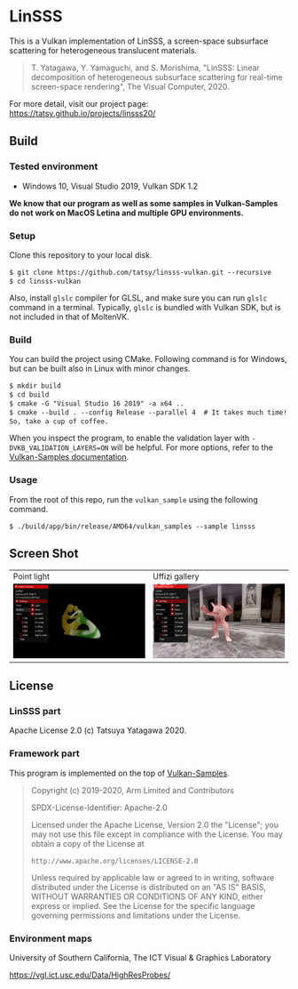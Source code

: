 LinSSS
===

This is a Vulkan implementation of LinSSS, a screen-space subsurface scattering for heterogeneous translucent materials.

> T. Yatagawa, Y. Yamaguchi, and S. Morishima, "LinSSS: Linear decomposition of heterogeneous subsurface scattering for real-time screen-space rendering", The Visual Computer, 2020.

For more detail, visit our project page: <https://tatsy.github.io/projects/linsss20/>

Build
---

### Tested environment

- Windows 10, Visual Studio 2019, Vulkan SDK 1.2

**We know that our program as well as some samples in Vulkan-Samples do not work on MacOS Letina and multiple GPU environments.**

### Setup

Clone this repository to your local disk.

```shell
$ git clone https://github.com/tatsy/linsss-vulkan.git --recursive
$ cd linsss-vulkan
```

Also, install `glslc` compiler for GLSL, and make sure you can run `glslc` command in a terminal. Typically, `glslc` is bundled with Vulkan SDK, but is not included in that of MoltenVK.

### Build

You can build the project using CMake. Following command is for Windows, but can be built also in Linux with minor changes.

```shell
$ mkdir build
$ cd build
$ cmake -G "Visual Studio 16 2019" -a x64 ..
$ cmake --build . --config Release --parallel 4  # It takes much time! So, take a cup of coffee.
```

When you inspect the program, to enable the validation layer with `-DVKB_VALIDATION_LAYERS=ON` will be helpful. For more options, refer to the [Vulkan-Samples documentation](https://github.com/KhronosGroup/Vulkan-Samples/tree/master/docs).

### Usage

From the root of this repo, run the `vulkan_sample` using the following command.

```shell
$ ./build/app/bin/release/AMD64/vulkan_samples --sample linsss
```

Screen Shot
---

<table>
  <tr>
    <td width="50%"><span class="font-weight: bold;">Point light</span></td>
    <td width="50%"><span class="font-weight: bold;">Uffizi gallery</span></td>
  </tr>
  <tr>
    <td><img src="./figures/linsss_heart_point.jpg" alt="linsss-heart-point"/></td>
    <td><img src="./figures/linsss_marble_uffizi.jpg" alt="linsss-marble-uffizi"/></td>
  </tr>
</table>

License
---

### LinSSS part

Apache License 2.0 (c) Tatsuya Yatagawa 2020.

### Framework part

This program is implemented on the top of [Vulkan-Samples](https://github.com/KhronosGroup/Vulkan-Samples).

> Copyright (c) 2019-2020, Arm Limited and Contributors
>
> SPDX-License-Identifier: Apache-2.0
>
> Licensed under the Apache License, Version 2.0 the "License";
> you may not use this file except in compliance with the License.
> You may obtain a copy of the License at
>
>     http://www.apache.org/licenses/LICENSE-2.0
>
> Unless required by applicable law or agreed to in writing, software
> distributed under the License is distributed on an "AS IS" BASIS,
> WITHOUT WARRANTIES OR CONDITIONS OF ANY KIND, either express or implied.
> See the License for the specific language governing permissions and
> limitations under the License.

### Environment maps

University of Southern California, The ICT Visual & Graphics Laboratory

<https://vgl.ict.usc.edu/Data/HighResProbes/>
